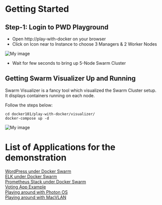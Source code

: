 # Getting Started

## Step-1:  Login to PWD Playground

- Open http://play-with-docker on your browser
- Click on Icon near to Instance to choose 3 Managers & 2 Worker Nodes


![My image](https://github.com/ajeetraina/docker101/blob/master/images/pwd_1.png)


- Wait for few seconds to bring up 5-Node Swarm Cluster



## Getting Swarm Visualizer Up and Running 

Swarm Visualizer is a fancy tool which visualized the Swarm Cluster setup. It displays containers running on each node.

Follow the steps below:

```
cd docker101/play-with-docker/visualizer/
docker-compose up -d
```

![My image](https://github.com/ajeetraina/docker101/blob/master/images/visualizer.png)

# List of Applications for the demonstration 

[WordPress under Docker Swarm](https://github.com/ajeetraina/docker101/tree/master/play-with-docker/wordpress/example1)<br>
[ELK under Docker Swarm](https://github.com/ajeetraina/docker101/tree/master/play-with-docker/ELK)<br>
[Prometheus Stack under Docker Swarm](https://github.com/ajeetraina/docker101/tree/master/play-with-docker/docker-prometheus-swarm)<br>
[Voting App Example](https://github.com/ajeetraina/docker101/tree/master/play-with-docker/example-voting-app)<br>
[Playing around with Photon OS](https://github.com/ajeetraina/docker101/tree/master/play-with-docker/vmware/powercli)<br>
[Playing around with MacVLAN](https://github.com/ajeetraina/docker101/tree/master/play-with-docker/macvlan)<br>

